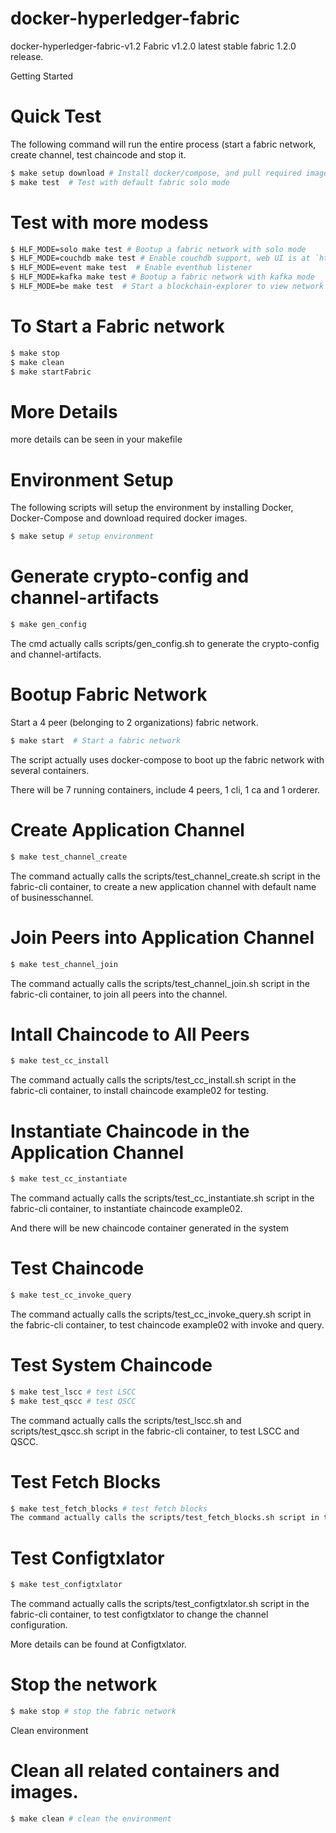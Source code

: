 docker-hyperledger-fabric
====
docker-hyperledger-fabric-v1.2
Fabric v1.2.0	latest stable fabric 1.2.0 release.

Getting Started

# Quick Test
The following command will run the entire process (start a fabric network, create channel, test chaincode and stop it.

```sh
$ make setup download # Install docker/compose, and pull required images
$ make test  # Test with default fabric solo mode
```

# Test with more modess

```sh
$ HLF_MODE=solo make test # Bootup a fabric network with solo mode
$ HLF_MODE=couchdb make test # Enable couchdb support, web UI is at `http://localhost:5984/_utils`
$ HLF_MODE=event make test  # Enable eventhub listener
$ HLF_MODE=kafka make test # Bootup a fabric network with kafka mode
$ HLF_MODE=be make test  # Start a blockchain-explorer to view network info
```

# To Start a Fabric network

```sh
$ make stop
$ make clean 
$ make startFabric
```

# More Details
more details can be seen in your makefile

# Environment Setup

The following scripts will setup the environment by installing Docker, Docker-Compose and download required docker images.
```sh
$ make setup # setup environment
```
# Generate crypto-config and channel-artifacts
```sh
$ make gen_config
```
The cmd actually calls scripts/gen_config.sh to generate the crypto-config and channel-artifacts.

# Bootup Fabric Network

Start a 4 peer (belonging to 2 organizations) fabric network.
```sh
$ make start  # Start a fabric network
```
The script actually uses docker-compose to boot up the fabric network with several containers.

There will be 7 running containers, include 4 peers, 1 cli, 1 ca and 1 orderer.

# Create Application Channel
```sh
$ make test_channel_create 
```
The command actually calls the scripts/test_channel_create.sh script in the fabric-cli container, to create a new application channel with default name of businesschannel.

# Join Peers into Application Channel
```sh
$ make test_channel_join 
```
The command actually calls the scripts/test_channel_join.sh script in the fabric-cli container, to join all peers into the channel.

# Intall Chaincode to All Peers

```sh
$ make test_cc_install
```
The command actually calls the scripts/test_cc_install.sh script in the fabric-cli container, to install chaincode example02 for testing.

# Instantiate Chaincode in the Application Channel
```sh
$ make test_cc_instantiate
```
The command actually calls the scripts/test_cc_instantiate.sh script in the fabric-cli container, to instantiate chaincode example02.

And there will be new chaincode container generated in the system

# Test Chaincode

```sh
$ make test_cc_invoke_query
```
The command actually calls the scripts/test_cc_invoke_query.sh script in the fabric-cli container, to test chaincode example02 with invoke and query.

# Test System Chaincode

```sh
$ make test_lscc # test LSCC
$ make test_qscc # test QSCC
```

The command actually calls the scripts/test_lscc.sh and scripts/test_qscc.sh script in the fabric-cli container, to test LSCC and QSCC.

# Test Fetch Blocks

```sh
$ make test_fetch_blocks # test fetch blocks
The command actually calls the scripts/test_fetch_blocks.sh script in the fabric-cli container, to test fetching blocks from channels.
```

# Test Configtxlator
```sh
$ make test_configtxlator
```
The command actually calls the scripts/test_configtxlator.sh script in the fabric-cli container, to test configtxlator to change the channel configuration.

More details can be found at Configtxlator.

# Stop the network
```sh
$ make stop # stop the fabric network
```
Clean environment

# Clean all related containers and images.
```sh
$ make clean # clean the environment
```

